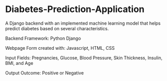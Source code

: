 # Diabetes-Prediction-Application
A Django backend with an implemented machine learning model that helps predict diabetes based on several characteristics.

Backend Framework: Python Django

Webpage Form created with: Javascript, HTML, CSS

Input Fields: Pregnancies, Glucose, Blood Pressure, Skin Thickness, Insulin, BMI, and Age

Output Outcome: Positive or Negative


